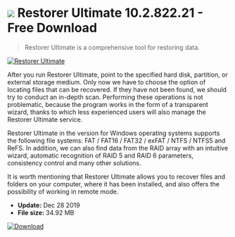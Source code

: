 # ![](https://cdn.softexe.net/static/icon/0/restorer-ultimate-9009.png) Restorer Ultimate 10.2.822.21 - Free Download

> Restorer Ultimate is a comprehensive tool for restoring data.

[![Restorer Ultimate](https://gallery.dpcdn.pl/imgc/Tools/85157/g_-_420x350_1.5_-_xdae00d88-89a7-4a77-8295-801e52d16ec0.jpg)](https://softexe.net/win/disks-files/data-recovery/restorer-ultimate:aRRa.html)

After you run Restorer Ultimate, point to the specified hard disk, partition, or external storage medium. Only now we have to choose the option of locating files that can be recovered. If they have not been found, we should try to conduct an in-depth scan. Performing these operations is not problematic, because the program works in the form of a transparent wizard, thanks to which less experienced users will also manage the Restorer Ultimate service.
 
 Restorer Ultimate in the version for Windows operating systems supports the following file systems: FAT / FAT16 / FAT32 / exFAT / NTFS / NTFS5 and ReFS. In addition, we can also find data from the RAID array with an intuitive wizard, automatic recognition of RAID 5 and RAID 6 parameters, consistency control and many other solutions.
 
 It is worth mentioning that Restorer Ultimate allows you to recover files and folders on your computer, where it has been installed, and also offers the possibility of working in remote mode.


- **Update:** Dec 28 2019
- **File size:** 34.92 MB

[![Download](https://cdn.softexe.net/static/img/download.png)](https://softexe.net/win/disks-files/data-recovery/restorer-ultimate:aRRa.html)

